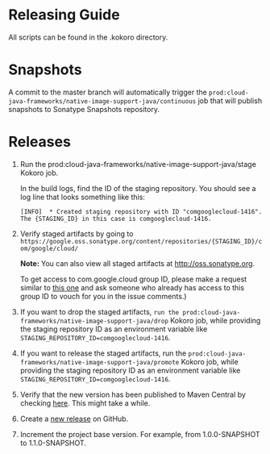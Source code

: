 # Releasing Guide

All scripts can be found in the .kokoro directory.

# Snapshots

A commit to the master branch will automatically trigger the `prod:cloud-java-frameworks/native-image-support-java/continuous` job that will publish snapshots to Sonatype Snapshots repository.

# Releases

1. Run the prod:cloud-java-frameworks/native-image-support-java/stage Kokoro job.

    In the build logs, find the ID of the staging repository. You should see a log line that looks something like this:

    ```
    [INFO]  * Created staging repository with ID "comgooglecloud-1416".
    The {STAGING_ID} in this case is comgooglecloud-1416.
    ```

2. Verify staged artifacts by going to `https://google.oss.sonatype.org/content/repositories/{STAGING_ID}/com/google/cloud/`

    **Note:** You can also view all staged artifacts at http://oss.sonatype.org.
    
    To get access to com.google.cloud group ID, please make a request similar to [this one](https://issues.sonatype.org/browse/OSSRH-52371) and ask someone who already has access to this group ID to vouch for you in the issue comments.)

3. If you want to drop the staged artifacts, `run the prod:cloud-java-frameworks/native-image-support-java/drop` Kokoro job, while providing the staging repository ID as an environment variable like `STAGING_REPOSITORY_ID=comgooglecloud-1416`.

4. If you want to release the staged artifacts, run the `prod:cloud-java-frameworks/native-image-support-java/promote` Kokoro job, while providing the staging repository ID as an environment variable like `STAGING_REPOSITORY_ID=comgooglecloud-1416`.

5. Verify that the new version has been published to Maven Central by checking [here](https://repo.maven.apache.org/maven2/com/google/cloud/native-image-support-java/). This might take a while.

6. Create a [new release](https://github.com/GoogleCloudPlatform/native-image-support-java/releases) on GitHub.

7. Increment the project base version. For example, from 1.0.0-SNAPSHOT to 1.1.0-SNAPSHOT.

